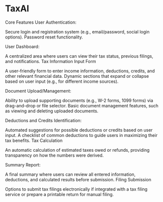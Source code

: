 # TaxAI

Core Features
User Authentication:

Secure login and registration system (e.g., email/password, social login options).
Password reset functionality.

User Dashboard:

A centralized area where users can view their tax status, previous filings, and notifications.
Tax Information Input Form

A user-friendly form to enter income information, deductions, credits, and other relevant financial data.
Dynamic sections that expand or collapse based on user input (e.g., for different income sources).

Document Upload/Management:

Ability to upload supporting documents (e.g., W-2 forms, 1099 forms) via drag-and-drop or file selector.
Basic document management features, such as viewing and deleting uploaded documents.

Deductions and Credits Identification:

Automated suggestions for possible deductions or credits based on user input.
A checklist of common deductions to guide users in maximizing their tax benefits.
Tax Calculation

An automatic calculation of estimated taxes owed or refunds, providing transparency on how the numbers were derived.

Summary Report:

A final summary where users can review all entered information, deductions, and calculated results before submission.
Filing Submission

Options to submit tax filings electronically if integrated with a tax filing service or prepare a printable return for manual filing.
